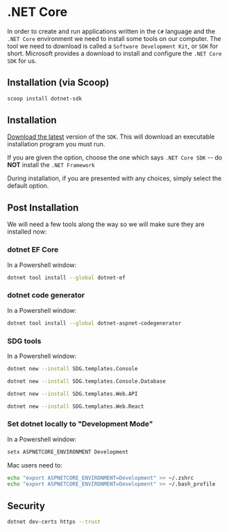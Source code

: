 # .NET Core

In order to create and run applications written in the `C#` language and the `.NET Core` environment we need to install some tools on our computer. The tool we need to download is called a `Software Development Kit`, or `SDK` for short. Microsoft provides a download to install and configure the `.NET Core` `SDK` for us.

## Installation (via Scoop)

```sh
scoop install dotnet-sdk
```

## Installation

[Download the latest](https://dotnet.microsoft.com/download) version of the `SDK`. This will download an executable installation program you must run.

If you are given the option, choose the one which says `.NET Core SDK` -- do **NOT** install the `.NET Framework`

During installation, if you are presented with any choices, simply select the default option.

## Post Installation

We will need a few tools along the way so we will make sure they are installed now:

### dotnet EF Core

In a Powershell window:

```sh
dotnet tool install --global dotnet-ef
```

### dotnet code generator

In a Powershell window:

```sh
dotnet tool install --global dotnet-aspnet-codegenerator
```

### SDG tools

In a Powershell window:

```sh
dotnet new --install SDG.templates.Console
```

```sh
dotnet new --install SDG.templates.Console.Database
```

```sh
dotnet new --install SDG.templates.Web.API
```

```sh
dotnet new --install SDG.templates.Web.React
```

### Set dotnet locally to "Development Mode"

In a Powershell window:

```sh
setx ASPNETCORE_ENVIRONMENT Development
```

Mac users need to:

```sh
echo "export ASPNETCORE_ENVIRONMENT=Development" >> ~/.zshrc
echo "export ASPNETCORE_ENVIRONMENT=Development" >> ~/.bash_profile
```

## Security

```sh
dotnet dev-certs https --trust
```
